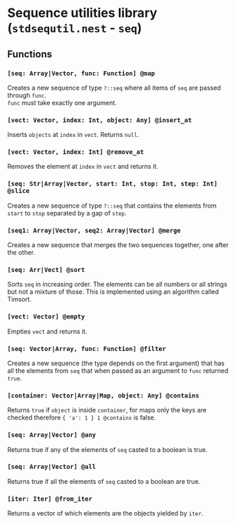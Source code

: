 # Sequence utilities library (`stdsequtil.nest` - `seq`)

## Functions

### `[seq: Array|Vector, func: Function] @map`

Creates a new sequence of type `?::seq` where all items of `seq` are passed
through `func`.  
`func` must take exactly one argument.

### `[vect: Vector, index: Int, object: Any] @insert_at`

Inserts `objects` at `index` in `vect`. Returns `null`.

### `[vect: Vector, index: Int] @remove_at`

Removes the element at `index` in `vect` and returns it.

### `[seq: Str|Array|Vector, start: Int, stop: Int, step: Int] @slice`

Creates a new sequence of type `?::seq` that contains the elements from `start`
to `stop` separated by a gap of `step`.

### `[seq1: Array|Vector, seq2: Array|Vector] @merge`

Creates a new sequence that merges the two sequences together, one after the
other.

### `[seq: Arr|Vect] @sort`

Sorts `seq` in increasing order. The elements can be all numbers or all strings
but not a mixture of those. This is implemented using an algorithm called Timsort.

### `[vect: Vector] @empty`

Empties `vect` and returns it.

### `[seq: Vector|Array, func: Function] @filter`

Creates a new sequence (the type depends on the first argument) that has all the
elements from `seq` that when passed as an argument to `func` returned `true`.

### `[container: Vector|Array|Map, object: Any] @contains`

Returns `true` if `object` is inside `container`, for maps only the keys are
checked therefore `{ 'a': 1 } 1 @contains` is false.

### `[seq: Array|Vector] @any`

Returns true if any of the elements of `seq` casted to a boolean is true.

### `[seq: Array|Vector] @all`

Returns true if all the elements of `seq` casted to a boolean are true.

### `[iter: Iter] @from_iter`

Returns a vector of which elements are the objects yielded by `iter`.
